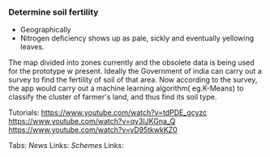 ### Determine soil fertility

- Geographically 
- Nitrogen deficiency shows up as pale, sickly and eventually yellowing leaves.

The map divided into zones currently and the obsolete data is being used for the prototype w  present. 
Ideally the Government of india can carry out a survey to find the fertility of soil of that area. Now according to the survey, the app would carry out a machine learning algorithm( eg.K-Means) to classify the cluster of farmer's land, and thus find its soil type. 

Tutorials:
 https://www.youtube.com/watch?v=tdPDE_gcyzc
 https://www.youtube.com/watch?v=qy3IJKGna_Q
 https://www.youtube.com/watch?v=vD95tkwkKZ0
 
Tabs:
 *News* 
    Links:
 *Schemes*
    Links:
 
